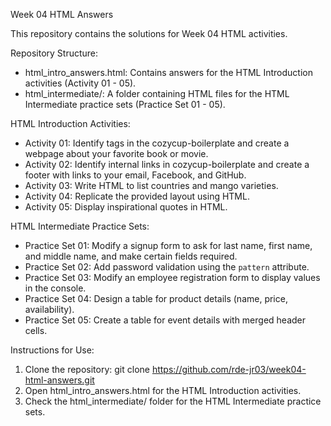 Week 04 HTML Answers

This repository contains the solutions for Week 04 HTML activities.

Repository Structure:
- html_intro_answers.html: Contains answers for the HTML Introduction activities (Activity 01 - 05).
- html_intermediate/: A folder containing HTML files for the HTML Intermediate practice sets (Practice Set 01 - 05).

HTML Introduction Activities:
- Activity 01: Identify tags in the cozycup-boilerplate and create a webpage about your favorite book or movie.
- Activity 02: Identify internal links in cozycup-boilerplate and create a footer with links to your email, Facebook, and GitHub.
- Activity 03: Write HTML to list countries and mango varieties.
- Activity 04: Replicate the provided layout using HTML.
- Activity 05: Display inspirational quotes in HTML.

HTML Intermediate Practice Sets:
- Practice Set 01: Modify a signup form to ask for last name, first name, and middle name, and make certain fields required.
- Practice Set 02: Add password validation using the `pattern` attribute.
- Practice Set 03: Modify an employee registration form to display values in the console.
- Practice Set 04: Design a table for product details (name, price, availability).
- Practice Set 05: Create a table for event details with merged header cells.

Instructions for Use:
1. Clone the repository:
   git clone https://github.com/rde-jr03/week04-html-answers.git
2. Open html_intro_answers.html for the HTML Introduction activities.
3. Check the html_intermediate/ folder for the HTML Intermediate practice sets.
